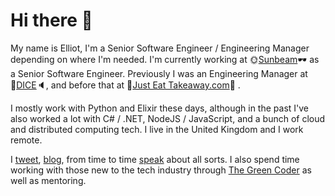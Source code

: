# Hi there :wave:

My name is Elliot, I'm a Senior Software Engineer / Engineering Manager depending on where I'm needed. I'm currently working at 🌞[Sunbeam](https://sunbeam.cx)🕶️ as a Senior Software Engineer. Previously I was an Engineering Manager at 🎵[DICE](https://dice.fm)🔈, and before that at 🍔[Just Eat Takeaway.com](https://www.justeattakeaway.com/)🥘 .

I mostly work with Python and Elixir these days, although in the past I've also worked a lot with C# / .NET, NodeJS / JavaScript, and a bunch of cloud and distributed computing tech. I live in the United Kingdom and I work remote.

I [tweet](https://twitter.com/elliotblackburn), [blog](https://www.elliotblackburn.com), from time to time [speak](https://speakerdeck.com/bluehatbrit) about all sorts. I also spend time working with those new to the tech industry through [The Green Coder](https://www.thegreencoder.com) as well as mentoring.
